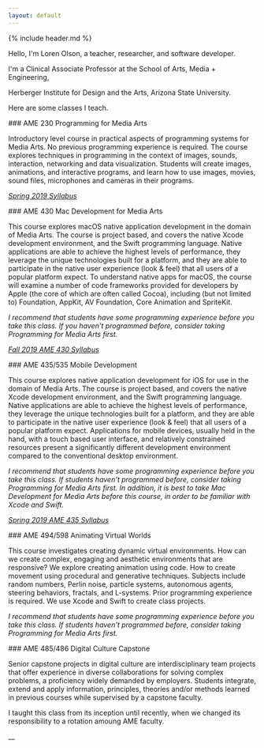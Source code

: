 ```yaml
---
layout: default
---
```

{% include header.md %}

<div markdown="1" class="lead lead-section">
Hello, I'm <span class="lead-bold">Loren Olson</span>, a teacher, researcher, and software developer.

I'm a Clinical Associate Professor at the School of Arts, Media + Engineering,

Herberger Institute for Design and the Arts, Arizona State University.
</div>

<div markdown="1" class="lead lead-section">

Here are some classes I teach.

</div>

<div markdown="1" class="lead-section">
### AME 230 Programming for Media Arts

Introductory level course in practical aspects of programming systems for Media Arts. No previous programming experience is required. The course explores techniques in programming in the context of images, sounds, interaction, networking and data visualization. Students will create images, animations, and interactive programs, and learn how to use images, movies, sound files, microphones and cameras in their programs.


*[Spring 2019 Syllabus](https://critviz.s3.amazonaws.com/uploads/user_file/file/104563/Programming+For+Media+Arts+Syllabus+Spring+2019.pdf)*
</div>

<div markdown="1" class="lead-section">
### AME 430 Mac Development for Media Arts

This course explores macOS native application development in the domain of Media Arts. The course is project based, and covers the native Xcode development environment, and the Swift programming language. Native applications are able to achieve the highest levels of performance, they leverage the unique technologies built for a platform, and they are able to participate in the native user experience (look & feel) that all users of a popular platform expect. To understand native apps for macOS, the course will examine a number of code frameworks provided for developers by Apple (the core of which are often called Cocoa), including (but not limited to) Foundation, AppKit, AV Foundation, Core Animation and SpriteKit.

*I recommend that students have some programming experience before you take this class. If you haven't programmed before, consider taking Programming for Media Arts first.*

*[Fall 2019 AME 430 Syllabus](https://critviz.s3.amazonaws.com/uploads/user_file/file/119400/Mac+Development+Syllabus+Fall+2019.pdf)*
</div>

<div markdown="1" class="lead-section">
### AME 435/535 Mobile Development

This course explores native application development for iOS for use in the domain of Media Arts. The course is project based, and covers the native Xcode development environment, and the Swift programming language. Native applications are able to achieve the highest levels of performance, they leverage the unique technologies built for a platform, and they are able to participate in the native user experience (look & feel) that all users of a popular platform expect. Applications for mobile devices, usually held in the hand, with a touch based user interface, and relatively constrained resources present a significantly different development environment compared to the conventional desktop environment.

*I recommend that students have some programming experience before you take this class. If students haven't programmed before, consider taking Programming for Media Arts first. In addition, it is best to take Mac Development for Media Arts before this course, in order to be familiar with Xcode and Swift.*

*[Spring 2019 AME 435 Syllabus](https://critviz.s3.amazonaws.com/uploads/user_file/file/104506/Mobile+Development+Syllabus+Spring+2019.pdf)*
</div>


<div markdown="1" class="lead-section">
### AME 494/598 Animating Virtual Worlds

This course investigates creating dynamic virtual environments. How can we create complex, engaging and aesthetic environments that are responsive? We explore creating animation using code. How to create movement using procedural and generative techniques. Subjects include random numbers, Perlin noise, particle systems, autonomous agents, steering behaviors, fractals, and L-systems. Prior programming experience is required. We use Xcode and Swift to create class projects.

*I recommend that students have some programming experience before you take this class. If students haven't programmed before, consider taking Programming for Media Arts first.*
</div>


<div markdown="1" class="lead-section lead-section-last">
### AME 485/486 Digital Culture Capstone

Senior capstone projects in digital culture are interdisciplinary team projects that offer experience in diverse collaborations for solving complex problems, a proficiency widely demanded by employers. Students integrate, extend and apply information, principles, theories and/or methods learned in previous courses while supervised by a capstone faculty.

I taught this class from its inception until recently, when we changed its responsibility to a rotation amoung AME faculty.

</div>





__
